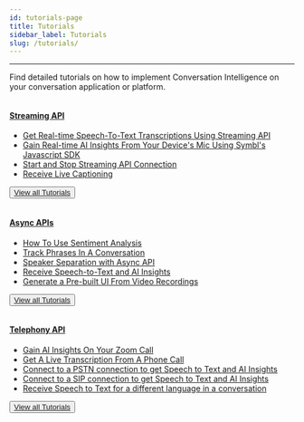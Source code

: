 ```yaml
---
id: tutorials-page
title: Tutorials
sidebar_label: Tutorials
slug: /tutorials/
---
```

 
---
Find detailed tutorials on how to implement Conversation Intelligence on your conversation application or platform.


<div class="row">
  <div class="column">
    <div class="card3"><a href="/docs/streamingapi/introduction"><h4>Streaming API</h4></a>

* [Get Real-time Speech-To-Text Transcriptions Using Streaming API](/docs/streamingapi/tutorials/receive-ai-insights-from-your-web-browser)
* [Gain Real-time AI Insights From Your Device's Mic Using Symbl's Javascript SDK](/docs/javascript-sdk/tutorials/receive-ai-insights-from-your-computer)
* [Start and Stop Streaming API Connection](/docs/streamingapi/code-snippets/start-and-stop-connection)
* [Receive Live Captioning](/docs/streamingapi/code-snippets/receive-live-captioning)

<button class="button button1"><a href="/docs/streamingapi/code-snippets/start-and-stop-connection">View all Tutorials</a></button><br/></div>
  </div>
   <div class="column">
    <div class="card3"><a href="//docs/async-api/introduction"><h4>Async APIs</h4></a> 

 
* [How To Use Sentiment Analysis](/docs/async-api/code-snippets/how-to-use-sentiment-analysis)
* [Track Phrases In A Conversation](/docs/async-api/code-snippets/track-phrases-in-a-conversation)
* [Speaker Separation with Async API](/async-api/tutorials/get-speaker-separation-audio-video)
* [Receive Speech-to-Text and AI Insights](/docs/async-api/code-snippets/receive-speech-to-text-and-ai-insights)
* [Generate a Pre-built UI From Video Recordings](/docs/async-api/code-snippets/generate-pre-built-ui-from-video-recordings)
 

<button class="button button2"><a href="/docs/async-api/code-snippets/how-to-use-sentiment-analysis">View all Tutorials</a></button>
  </div>
  </div>
  <div class="column">
    <div class="card3"><a href="/docs/telephony/introduction"><h4>Telephony API</h4></a>

 
* [Gain AI Insights On Your Zoom Call](/docs/telephony/tutorials/connect-to-zoom)
* [Get A Live Transcription From A Phone Call](/docs/telephony/tutorials/connect-to-phone-call)
* [Connect to a PSTN connection to get Speech to Text and AI Insights](/docs/telephony/code-snippets/connect-to-pstn)
* [Connect to a SIP connection to get Speech to Text and AI Insights](/docs/telephony/code-snippets/connect-to-sip)
* [Receive Speech to Text for a different language in a conversation](/docs/telephony/code-snippets/receive-speech-to-text-for-a-different-language)
 

<button class="button button2"><a href="/docs/telephony/tutorials/connect-to-zoom">View all Tutorials</a></button>
  </div>
  </div>
  
<br/>
<br/>
<br/>
 
</div>
<br/>


 